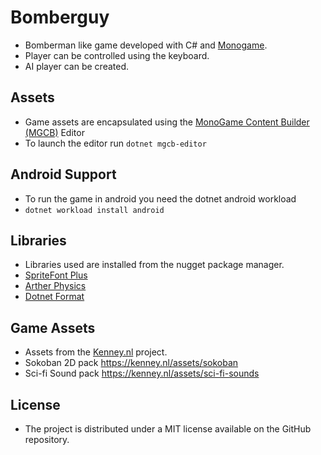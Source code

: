 # Bomberguy
 - Bomberman like game developed with C# and [Monogame](https://www.monogame.net/).
 - Player can be controlled using the keyboard.
 - AI player can be created.

## Assets
 - Game assets are encapsulated using the [MonoGame Content Builder (MGCB)](https://docs.monogame.net/articles/tools/mgcb_editor.html) Editor
 - To launch the editor run `dotnet mgcb-editor`

## Android Support
 - To run the game in android you need the dotnet android workload
 - `dotnet workload install android`

## Libraries
 - Libraries used are installed from the nugget package manager.
 - [SpriteFont Plus](https://github.com/rds1983/SpriteFontPlus)
 - [Arther Physics](https://github.com/tainicom/Aether.Physics2D)
 - [Dotnet Format](https://github.com/dotnet/format)

 ## Game Assets
 - Assets from the [Kenney.nl](https://kenney.nl/) project.
 - Sokoban 2D pack https://kenney.nl/assets/sokoban
 - Sci-fi Sound pack https://kenney.nl/assets/sci-fi-sounds

##  License 
 - The project is distributed under a MIT license available on the GitHub repository.